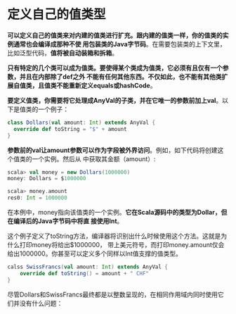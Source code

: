 定义自己的值类型
===================================================================================
**可以定义自己的值类来对内建的值类进行扩充。跟内建的值类一样，你的值类的实例通常也会编译成那种不使
用包装类的Java字节码**。在需要包装类的上下文里，比如泛型代码，**值将被自动装箱和拆箱**。

**只有特定的几个类可以成为值类。要使得某个类成为值类，它必须有且仅有一个参数，并且在内部除了def之外
不能有任何其他东西。不仅如此，也不能有其他类扩展自值类，且值类不能重新定义equals或hashCode**。

**要定义值类，你需要将它处理成AnyVal的子类，并在它唯一的参数前加上val**。以下是值类的一个例子：
```scala
class Dollars(val amount: Int) extends AnyVal {
  override def toString = "$" + amount
}
```
**参数前的val让amount参数可以作为字段被外界访问**。例如，如下代码将创建这个值类的一个实例。然后从
中获取其金额（amount）:
```scala
scala> val money = new Dollars(1000000)
money: Dollars = $1000000

scala> money.amount
res0: Int = 1000000
```
在本例中，money指向该值类的一个实例。**它在Scala源码中的类型为Dollar，但在编译后的Java字节码中将直
接使用Int**。

这个例子定义了toString方法，编译器将识别出什么时候使用这个方法。这就是为什么打印money将给出$1000000，
带上美元符号，而打印money.amount仅会给出1000000。你甚至可以定义多个同样以Int值支撑的值类型。
```scala
calss SwissFrancs(val amount: Int) extends AnyVal {
    override def toString() = amount + " CHF"
}
```
尽管Dollars和SwissFrancs最终都是以整数呈现的，在相同作用域内同时使用它们并没有什么问题：







